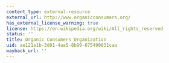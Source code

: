 ```yaml
---
content_type: external-resource
external_url: http://www.organicconsumers.org/
has_external_license_warning: true
license: https://en.wikipedia.org/wiki/All_rights_reserved
status: ''
title: Organic Consumers Organization
uid: ae121a1b-3d91-4aa5-8b99-675490031caa
wayback_url: ''
---
```

